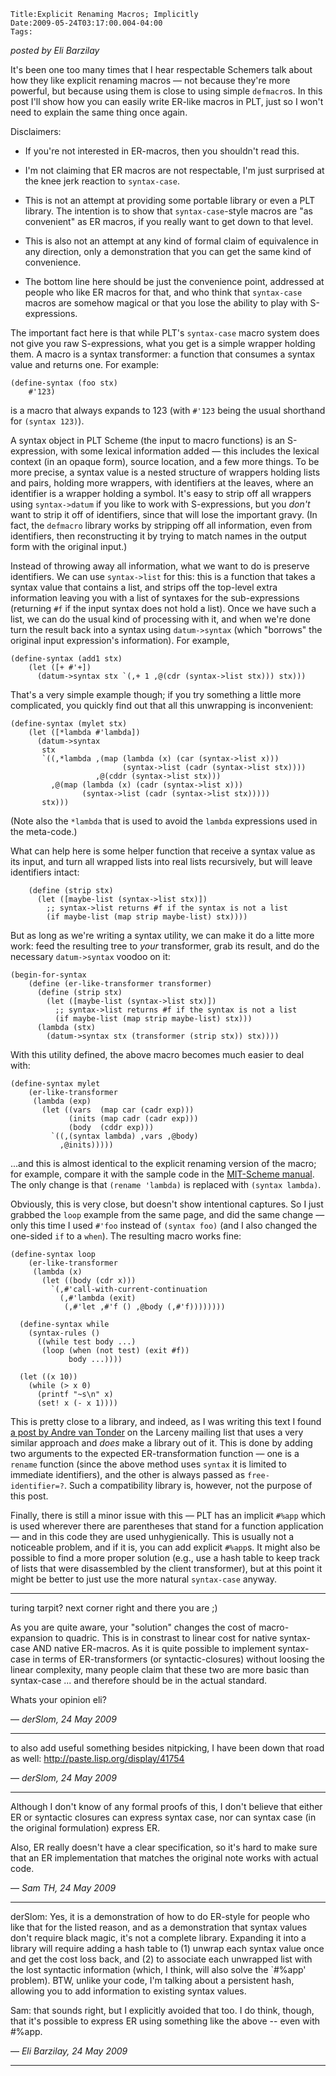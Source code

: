 
    Title:Explicit Renaming Macros; Implicitly
    Date:2009-05-24T03:17:00.004-04:00
    Tags:

*posted by Eli Barzilay*

It's been one too many times that I hear respectable Schemers talk about how they like explicit renaming macros — not because they're more powerful, but because using them is close to using simple `defmacro`s.  In this post I'll show how you can easily write ER-like macros in PLT, just so I won't need to explain the same thing once again.

Disclaimers:

* If you're not interested in ER-macros, then you shouldn't read this.

* I'm not claiming that ER macros are not respectable, I'm just surprised at the knee jerk reaction to `syntax-case`.

* This is not an attempt at providing some portable library or even a PLT library. The intention is to show that `syntax-case`-style macros are "as convenient" as ER macros, if you really want to get down to that level.

* This is also not an attempt at any kind of formal claim of equivalence in any direction, only a demonstration that you can get the same kind of convenience.

* The bottom line here should be just the convenience point, addressed at people who like ER macros for that, and who think that `syntax-case` macros are somehow magical or that you lose the ability to play with S-expressions.

The important fact here is that while PLT's `syntax-case` macro system does not give you raw S-expressions, what you get is a simple wrapper holding them.  A macro is a syntax transformer: a function that consumes a syntax value and returns one.  For example:  

```racket
(define-syntax (foo stx)
    #'123)
```

is a macro that always expands to 123 (with `#'123` being the usual shorthand for `(syntax 123)`).

A syntax object in PLT Scheme (the input to macro functions) is an S-expression, with some lexical information added — this includes the lexical context (in an opaque form), source location, and a few more things.  To be more precise, a syntax value is a nested structure of wrappers holding lists and pairs, holding more wrappers, with identifiers at the leaves, where an identifier is a wrapper holding a symbol.  It's easy to strip off all wrappers using `syntax->datum` if you like to work with S-expressions, but you _don't_ want to strip it off of identifiers, since that will lose the important gravy.  (In fact, the `defmacro` library works by stripping off all information, even from identifiers, then reconstructing it by trying to match names in the output form with the original input.)

Instead of throwing away all information, what we want to do is preserve identifiers.  We can use `syntax->list` for this: this is a function that takes a syntax value that contains a list, and strips off the top-level extra information leaving you with a list of syntaxes for the sub-expressions (returning `#f` if the input syntax does not hold a list).  Once we have such a list, we can do the usual kind of processing with it, and when we're done turn the result back into a syntax using `datum->syntax` (which "borrows" the original input expression's information).  For example,  

```racket
(define-syntax (add1 stx)
    (let ([+ #'+])
      (datum->syntax stx `(,+ 1 ,@(cdr (syntax->list stx))) stx)))
```

That's a very simple example though; if you try something a little more complicated, you quickly find out that all this unwrapping is inconvenient:  

```racket
(define-syntax (mylet stx)
    (let ([*lambda #'lambda])
      (datum->syntax
       stx
       `((,*lambda ,(map (lambda (x) (car (syntax->list x)))
                         (syntax->list (cadr (syntax->list stx))))
                   ,@(cddr (syntax->list stx)))
         ,@(map (lambda (x) (cadr (syntax->list x)))
                (syntax->list (cadr (syntax->list stx)))))
       stx)))
```

(Note also the `*lambda` that is used to avoid the `lambda` expressions used in the meta-code.)

What can help here is some helper function that receive a syntax value as its input, and turn all wrapped lists into real lists recursively, but will leave identifiers intact:  

```(begin-for-syntax
    (define (strip stx)
      (let ([maybe-list (syntax->list stx)])
        ;; syntax->list returns #f if the syntax is not a list
        (if maybe-list (map strip maybe-list) stx))))
```

But as long as we're writing a syntax utility, we can make it do a litte more work: feed the resulting tree to _your_ transformer, grab its result, and do the necessary `datum->syntax` voodoo on it:  

```racket
(begin-for-syntax
    (define (er-like-transformer transformer)
      (define (strip stx)
        (let ([maybe-list (syntax->list stx)])
          ;; syntax->list returns #f if the syntax is not a list
          (if maybe-list (map strip maybe-list) stx)))
      (lambda (stx)
        (datum->syntax stx (transformer (strip stx)) stx))))
```

With this utility defined, the above macro becomes much easier to deal with:  

```racket
(define-syntax mylet
    (er-like-transformer
     (lambda (exp)
       (let ((vars  (map car (cadr exp)))
             (inits (map cadr (cadr exp)))
             (body  (cddr exp)))
         `((,(syntax lambda) ,vars ,@body)
           ,@inits)))))
```

 ...and this is almost identical to the explicit renaming version of the macro; for example, compare it with the sample code in the [MIT-Scheme manual](http://groups.csail.mit.edu/mac/projects/scheme/documentation/scheme_3.html#SEC49).  The only change is that `(rename 'lambda)` is replaced with `(syntax lambda)`.

Obviously, this is very close, but doesn't show intentional captures.  So I just grabbed the `loop` example from the same page, and did the same change — only this time I used `#'foo` instead of `(syntax foo)` (and I also changed the one-sided `if` to a `when`).  The resulting macro works fine:  

```racket
(define-syntax loop
    (er-like-transformer
     (lambda (x)
       (let ((body (cdr x)))
         `(,#'call-with-current-continuation
           (,#'lambda (exit)
            (,#'let ,#'f () ,@body (,#'f))))))))
  
  (define-syntax while
    (syntax-rules ()
      ((while test body ...)
       (loop (when (not test) (exit #f))
             body ...))))
  
  (let ((x 10))
    (while (> x 0)
      (printf "~s\n" x)
      (set! x (- x 1))))
```

This is pretty close to a library, and indeed, as I was writing this text I found [a post by Andre van Tonder](http://www.mail-archive.com/larceny-users@lists.ccs.neu.edu/msg00097.html) on the Larceny mailing list that uses a very similar approach and _does_ make a library out of it.  This is done by adding two arguments to the expected ER-transformation function — one is a `rename` function (since the above method uses `syntax` it is limited to immediate identifiers), and the other is always passed as `free-identifier=?`.  Such a compatibility library is, however, not the purpose of this post.

Finally, there is still a minor issue with this — PLT has an implicit `#%app` which is used wherever there are parentheses that stand for a function application — and in this code they are used unhygienically.  This is usually not a noticeable problem, and if it is, you can add explicit `#%app`s.  It might also be possible to find a more proper solution (e.g., use a hash table to keep track of lists that were disassembled by the client transformer), but at this point it might be better to just use the more natural `syntax-case` anyway.

<!-- more -->



* * *

turing tarpit? next corner right and there you are ;)

As you are quite aware, your "solution" changes the cost of macro-expansion to quadric. This is in constrast to linear cost for native syntax-case AND native ER-macros. As it is quite possible to implement syntax-case in terms of ER-transformers (or syntactic-closures) without loosing the linear complexity, many people claim that these two are more basic than syntax-case ... and therefore should be in the actual standard.

Whats your opinion eli?

— *derSlom, 24 May 2009*

* * *

to also add useful something besides nitpicking, I have been down that road as well: http://paste.lisp.org/display/41754

— *derSlom, 24 May 2009*

* * *

Although I don't know of any formal proofs of this, I don't believe that either ER or syntactic closures can express syntax case, nor can syntax case (in the original formulation) express ER.  

Also, ER really doesn't have a clear specification, so it's hard to make sure that an ER implementation that matches the original note works with actual code.

— *Sam TH, 24 May 2009*

* * *

derSlom: Yes, it is a demonstration of how to do ER-style for people who like that for the listed reason, and as a demonstration that syntax values don't require black magic, it's not a complete library.  Expanding it into a library will require adding a hash table to (1) unwrap each syntax value once and get the cost loss back, and (2) to associate each unwrapped list with the lost syntactic information (which, I think, will also solve the `#%app' problem).  BTW, unlike your code, I'm talking about a persistent hash, allowing you to add information to existing syntax values.

Sam: that sounds right, but I explicitly avoided that too.  I do think, though, that it's possible to express ER using something like the above -- even with #%app.

— *Eli Barzilay, 24 May 2009*

* * *

